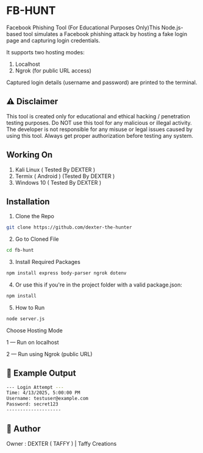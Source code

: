 # FB-HUNT

Facebook Phishing Tool (For Educational Purposes Only)This Node.js-based tool simulates a Facebook phishing attack by hosting a fake login page and capturing login credentials.

It supports two hosting modes:

1. Localhost 
2. Ngrok (for public URL access)


Captured login details (username and password) are printed to the terminal.

## ⚠️ Disclaimer

This tool is created only for educational and ethical hacking / penetration testing purposes.
Do NOT use this tool for any malicious or illegal activity.
The developer is not responsible for any misuse or legal issues caused by using this tool.
Always get proper authorization before testing any system.

## Working On
1. Kali Linux ( Tested By DEXTER )
2. Termix ( Android ) (Tested By DEXTER )
3. Windows 10 ( Tested By DEXTER )

## Installation
1. Clone the Repo
```bash
git clone https://github.com/dexter-the-hunter
```
2. Go to Cloned File
```bash
cd fb-hunt
```
3. Install Required Packages
```bash
npm install express body-parser ngrok dotenv
```
4. Or use this if you're in the project folder with a valid package.json:

```bash
npm install
```
5.  How to Run
```bash
node server.js
```

Choose Hosting Mode

1 — Run on localhost

2 — Run using Ngrok (public URL)

## 🔑 Example Output

```bash
--- Login Attempt ---
Time: 4/13/2025, 5:00:00 PM
Username: testuser@example.com
Password: secret123
--------------------
```


## 👤 Author

Owner : DEXTER ( TAFFY ) | Taffy Creations

